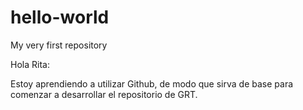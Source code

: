 # hello-world
My very first repository

Hola Rita:

Estoy aprendiendo a utilizar Github, de modo que sirva de base para comenzar a desarrollar el repositorio de GRT.
